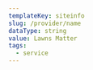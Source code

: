 ```yaml
---
templateKey: siteinfo
slug: /provider/name
dataType: string
value: Lawns Matter
tags:
  - service
---
```

